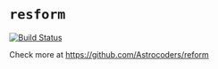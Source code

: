 # `resform`
[![Build Status](https://app.bitrise.io/app/7a8015b7814278c9/status.svg?token=dAyLaVmb7EOTtNXLitKKlg&branch=master)](https://app.bitrise.io/app/7a8015b7814278c9)

Check more at https://github.com/Astrocoders/reform
